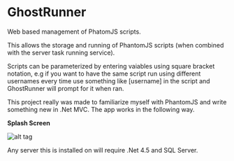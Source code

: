 GhostRunner
===========

Web based management of PhatomJS scripts.

This allows the storage and running of PhantomJS scripts (when combined with the server task running service). 

Scripts can be parameterized by entering vaiables using square bracket notation, e.g if you want to have the same script run using different usernames every time use something like [username] in the script and GhostRunner will prompt for it when ran.

This project really was made to familiarize myself with PhantomJS and write something new in .Net MVC. The app works in the following way.

<b>Splash Screen</b>

![alt tag](http://DemoImages/Splash.png)

Any server this is installed on will require .Net 4.5 and SQL Server.
